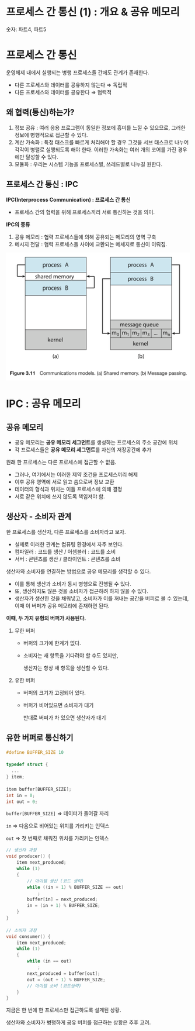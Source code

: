 # 프로세스 간 통신 (1) : 개요 & 공유 메모리

숫자: 파트4, 파트5

# 프로세스 간 통신

운영체제 내에서 실행되는 병행 프로세스들 간에도 관계가 존재한다.

- 다른 프로세스와 데이터를 공유하지 않는다 ⇒ 독립적
- 다른 프로세스와 데이터를 공유한다 ⇒ 협력적

## 왜 협력(통신)하는가?

1. 정보 공유 : 여러 응용 프로그램이 동일한 정보에 흥미를 느낄 수 있으므로, 그러한 정보에 병행적으로 접근할 수 있다.
2. 계산 가속화 : 특정 태스크를 빠르게 처리해야 할 경우 그것을 서브 태스크로 나누어 각각이 병렬로 실행되도록 해야 한다. 이러한 가속화는 여러 개의 코어를 가진 경우에만 달성할 수 있다.
3. 모듈화 : 우리는 시스템 기능을 프로세스별, 쓰레드별로 나누길 원한다.

## 프로세스 간 통신 : IPC

**IPC(Interprocess Communication) : 프로세스 간 통신**

- 프로세스 간의 협력을 위해 프로세스끼리 서로 통신하는 것을 의미.

**IPC의 종류**

1. 공유 메모리 : 협력 프로세스들에 의해 공유되는 메모리의 영역 구축
2. 메시지 전달 : 협력 프로세스들 사이에 교환되는 메세지로 통신이 이뤄짐.

![Untitled](../참고파일/chapter3/3-3-0.png)

# IPC : 공유 메모리

## 공유 메모리

- 공유 메모리는 **공유 메모리 세그먼트**를 생성하는 프로세스의 주소 공간에 위치
- 각 프로세스들은 **공유 메모리 세그먼트**를 자신의 저장공간에 추가

원래 한 프로세스는 다른 프로세스에 접근할 수 없음.

- 그러나, 여기에서는 이러한 제약 조건을 프로세스끼리 해제
- 이후 공유 영역에 서로 읽고 씀으로써 정보 교환
- 데이터의 형식과 위치는 이들 프로세스에 의해 결정
- 서로 같은 위치에 쓰지 않도록 책임져야 함.

## 생산자 - 소비자 관계

한 프로세스를 생산자, 다른 프로세스를 소비자라고 보자.

- 실제로 이러한 관계는 컴퓨팅 환경에서 자주 보인다.
- 컴파일러 : 코드를 생산 / 어셈블러 : 코드를 소비
- 서버 :  콘텐츠를 생산 / 클라이언트 : 콘텐츠를 소비

생산자와 소비자를 연결하는 방법으로 공유 메모리를 생각할 수 있다.

- 이를 통해 생산과 소비가 동시 병행으로 진행될 수 있다.
- 또, 생산하지도 않은 것을 소비자가 접근하려 하지 않을 수 있다.
- 생산자가 생산한 것을 채워넣고, 소비자가 이를 꺼내는 공간을 버퍼로 
볼 수 있는데, 이때 이 버퍼가 공유 메모리에 존재하면 된다.

**이때, 두 가지 유형의 버퍼가 사용된다.**

1. 무한 버퍼
    - 버퍼의 크기에 한계가 없다.
    - 소비자는 새 항목을 기다려야 할 수도 있지만,
        
        생산자는 항상 새 항목을 생산할 수 있다.
        
2. 유한 버퍼
    - 버퍼의 크기가 고정되어 있다.
    - 버퍼가 비어있으면 소비자가 대기
        
        반대로 버퍼가 차 있으면 생산자가 대기
        

## 유한 버퍼로 통신하기

```c
#define BUFFER_SIZE 10

typedef struct {
  ...
} item;

item buffer[BUFFER_SIZE];
int in = 0;
int out = 0;
```

`buffer[BUFFER_SIZE]` ⇒ 데이터가 들어갈 자리

`in` ⇒ 다음으로 비어있는 위치를 가리키는 인덱스

`out` ⇒ 첫 번째로 채워진 위치를 가리키는 인덱스

```c
// 생산자 과정
void producer() {
	item next_produced;
	while (1) 
	{
		// 아이템 생산 (코드 생략)
		while ((in + 1) % BUFFER_SIZE == out)
			;
		buffer[in] = next_produced;
		in = (in + 1) % BUFFER_SIZE;
	}
}

// 소비자 과정
void consumer() {
	item next_produced;
	while (1) 
	{
		while (in == out)
			;
		next_produced = buffer[out];
		out = (out + 1) % BUFFER_SIZE;
		// 아이템 소비 (코드생략)
	}
}

```

지금은 한 번에 한 프로세스만 접근하도록 설계된 상황.

생산자와 소비자가 병행하게 공유 버퍼를 접근하는 상황은 추후 고려.